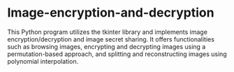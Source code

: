 # Image-encryption-and-decryption
This Python program utilizes the tkinter library and implements image encryption/decryption and image secret sharing. It offers functionalities such as browsing images, encrypting and decrypting images using a permutation-based approach, and splitting and reconstructing images using polynomial interpolation.
